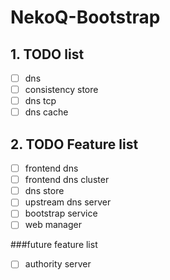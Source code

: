 # NekoQ-Bootstrap

## 1. TODO list

* [ ] dns
* [ ] consistency store
* [ ] dns tcp
* [ ] dns cache

## 2. TODO Feature list

* [ ] frontend dns
* [ ] frontend dns cluster
* [ ] dns store
* [ ] upstream dns server
* [ ] bootstrap service
* [ ] web manager

###future feature list

* [ ] authority server
